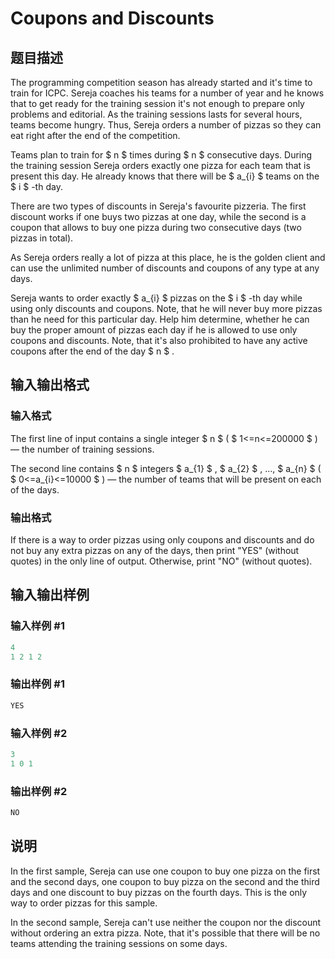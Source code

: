 # Coupons and Discounts

## 题目描述

The programming competition season has already started and it's time to train for ICPC. Sereja coaches his teams for a number of year and he knows that to get ready for the training session it's not enough to prepare only problems and editorial. As the training sessions lasts for several hours, teams become hungry. Thus, Sereja orders a number of pizzas so they can eat right after the end of the competition.

Teams plan to train for $ n $ times during $ n $ consecutive days. During the training session Sereja orders exactly one pizza for each team that is present this day. He already knows that there will be $ a_{i} $ teams on the $ i $ -th day.

There are two types of discounts in Sereja's favourite pizzeria. The first discount works if one buys two pizzas at one day, while the second is a coupon that allows to buy one pizza during two consecutive days (two pizzas in total).

As Sereja orders really a lot of pizza at this place, he is the golden client and can use the unlimited number of discounts and coupons of any type at any days.

Sereja wants to order exactly $ a_{i} $ pizzas on the $ i $ -th day while using only discounts and coupons. Note, that he will never buy more pizzas than he need for this particular day. Help him determine, whether he can buy the proper amount of pizzas each day if he is allowed to use only coupons and discounts. Note, that it's also prohibited to have any active coupons after the end of the day $ n $ .

## 输入输出格式

### 输入格式

The first line of input contains a single integer $ n $ ( $ 1<=n<=200000 $ ) — the number of training sessions.

The second line contains $ n $ integers $ a_{1} $ , $ a_{2} $ , ..., $ a_{n} $ ( $ 0<=a_{i}<=10000 $ ) — the number of teams that will be present on each of the days.

### 输出格式

If there is a way to order pizzas using only coupons and discounts and do not buy any extra pizzas on any of the days, then print "YES" (without quotes) in the only line of output. Otherwise, print "NO" (without quotes).

## 输入输出样例

### 输入样例 #1

```cpp
4
1 2 1 2

```
### 输出样例 #1

```cpp
YES

```
### 输入样例 #2

```cpp
3
1 0 1

```
### 输出样例 #2

```cpp
NO

```
## 说明

In the first sample, Sereja can use one coupon to buy one pizza on the first and the second days, one coupon to buy pizza on the second and the third days and one discount to buy pizzas on the fourth days. This is the only way to order pizzas for this sample.

In the second sample, Sereja can't use neither the coupon nor the discount without ordering an extra pizza. Note, that it's possible that there will be no teams attending the training sessions on some days.

